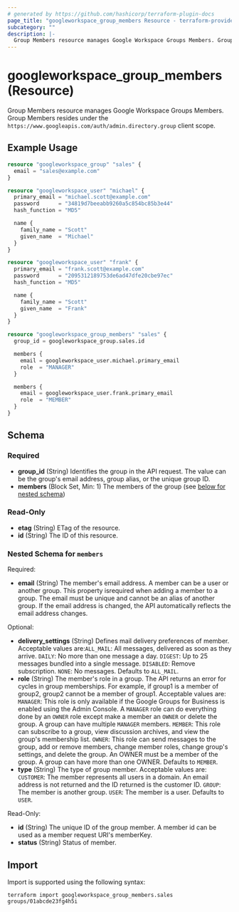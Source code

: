 ```yaml
---
# generated by https://github.com/hashicorp/terraform-plugin-docs
page_title: "googleworkspace_group_members Resource - terraform-provider-googleworkspace"
subcategory: ""
description: |-
  Group Members resource manages Google Workspace Groups Members. Group Members resides under the https://www.googleapis.com/auth/admin.directory.group client scope.
---
```


# googleworkspace_group_members (Resource)

Group Members resource manages Google Workspace Groups Members. Group Members resides under the `https://www.googleapis.com/auth/admin.directory.group` client scope.

## Example Usage

```terraform
resource "googleworkspace_group" "sales" {
  email = "sales@example.com"
}

resource "googleworkspace_user" "michael" {
  primary_email = "michael.scott@example.com"
  password      = "34819d7beeabb9260a5c854bc85b3e44"
  hash_function = "MD5"

  name {
    family_name = "Scott"
    given_name  = "Michael"
  }
}

resource "googleworkspace_user" "frank" {
  primary_email = "frank.scott@example.com"
  password      = "2095312189753de6ad47dfe20cbe97ec"
  hash_function = "MD5"

  name {
    family_name = "Scott"
    given_name  = "Frank"
  }
}

resource "googleworkspace_group_members" "sales" {
  group_id = googleworkspace_group.sales.id

  members {
    email = googleworkspace_user.michael.primary_email
    role  = "MANAGER"
  }

  members {
    email = googleworkspace_user.frank.primary_email
    role  = "MEMBER"
  }
}
```

<!-- schema generated by tfplugindocs -->
## Schema

### Required

- **group_id** (String) Identifies the group in the API request. The value can be the group's email address, group alias, or the unique group ID.
- **members** (Block Set, Min: 1) The members of the group (see [below for nested schema](#nestedblock--members))

### Read-Only

- **etag** (String) ETag of the resource.
- **id** (String) The ID of this resource.

<a id="nestedblock--members"></a>
### Nested Schema for `members`

Required:

- **email** (String) The member's email address. A member can be a user or another group. This property isrequired when adding a member to a group. The email must be unique and cannot be an alias of another group. If the email address is changed, the API automatically reflects the email address changes.

Optional:

- **delivery_settings** (String) Defines mail delivery preferences of member. Acceptable values are:`ALL_MAIL`: All messages, delivered as soon as they arrive. `DAILY`: No more than one message a day. `DIGEST`: Up to 25 messages bundled into a single message. `DISABLED`: Remove subscription. `NONE`: No messages. Defaults to `ALL_MAIL`.
- **role** (String) The member's role in a group. The API returns an error for cycles in group memberships. For example, if group1 is a member of group2, group2 cannot be a member of group1. Acceptable values are: `MANAGER`: This role is only available if the Google Groups for Business is enabled using the Admin Console. A `MANAGER` role can do everything done by an `OWNER` role except make a member an `OWNER` or delete the group. A group can have multiple `MANAGER` members. `MEMBER`: This role can subscribe to a group, view discussion archives, and view the group's membership list. `OWNER`: This role can send messages to the group, add or remove members, change member roles, change group's settings, and delete the group. An OWNER must be a member of the group. A group can have more than one OWNER. Defaults to `MEMBER`.
- **type** (String) The type of group member. Acceptable values are: `CUSTOMER`: The member represents all users in a domain. An email address is not returned and the ID returned is the customer ID. `GROUP`: The member is another group. `USER`: The member is a user. Defaults to `USER`.

Read-Only:

- **id** (String) The unique ID of the group member. A member id can be used as a member request URI's memberKey.
- **status** (String) Status of member.

## Import

Import is supported using the following syntax:

```shell
terraform import googleworkspace_group_members.sales groups/01abcde23fg4h5i
```
